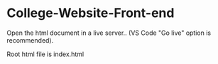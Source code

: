 # College-Website-Front-end

Open the html document in a live server.. (VS Code "Go live" option  is recommended).

Root html file is index.html
